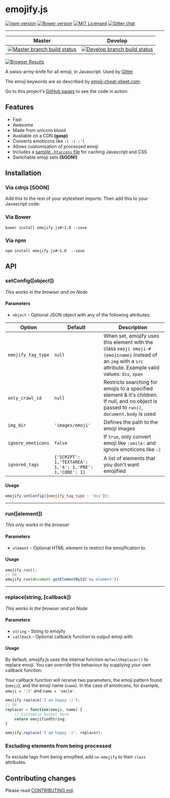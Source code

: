 # emojify.js

[![npm version][ico-npm]][package-npm]
[![Bower version][ico-bower]][package-bower]
[![MIT Licensed][ico-license]][license]
[![Gitter chat][ico-gitter]][gitter]

---

Master | Develop
--- | ---
[![Master branch build status][ico-build]][travis] | [![Develop branch build status][ico-build-dev]][travis]

[![Browser Results](https://ci.testling.com/hassankhan/emojify.js.png)](https://ci.testling.com/hassankhan/emojify.js)

A swiss-army-knife for all emoji, in Javascript. Used by [Gitter](https://gitter.im/)

The emoji keywords are as described by [emoji-cheat-sheet.com](http://www.emoji-cheat-sheet.com).

Go to this project's [GitHub pages](http://hassankhan.github.com/emojify.js) to see the code in action.

## Features

- Fast
- Awesome
- Made from unicorn blood
- Available on a CDN **(gasp)**
- Converts emoticons like `:) :( :'(`
- Allows customisation of processed emoji
- Includes a [sample `.htaccess` file](.htaccess) for caching Javascript and CSS
- Switchable emoji sets **(SOON!)**

## Installation

### Via cdnjs **[SOON]**

Add this to the rest of your stylesheet imports:
Then add this to your Javascript code:

### Via Bower

`bower install emojify.js#~1.0 --save`

### Via npm

`npm install emojify.js#~1.0  --save`

## API

### setConfig([object])

*This works in the browser and on Node*

#### Parameters
- `object` - Optional JSON object with any of the following attributes:

Option | Default | Description
--- | --- | ---
`emojify_tag_type` | `null` | When set, emojify uses this element with the class `emoji emoji-#{emojiname}` instead of an `img` with a `src` attribute.  Example valid values: `div`, `span`
`only_crawl_id` | `null` | Restricts searching for emojis to a specified element & it's children. If null, and no object is passed to `run()`, `document.body` is used
`img_dir` | `'images/emoji'` | Defines the path to the emoji images
`ignore_emoticons` | `false` | If `true`, only convert emoji like `:smile:` and ignore emoticons like `:)`
`ignored_tags` | `{'SCRIPT': 1,'TEXTAREA': 1,'A': 1,'PRE': 1,'CODE': 1}` | A list of elements that you don't want emojified

#### Usage
```js
emojify.setConfig({emojify_tag_type : 'div'});
```

---

### run([element])

*This only works in the browser*

#### Parameters
- `element` - Optional HTML element to restrict the emojification to.

#### Usage
```js
emojify.run();
// OR
emojify.run(document.getElementById('my-element'))
```

---

### replace(string, [callback])

*This works in the browser and on Node*

#### Parameters
- `string` - String to emojify
- `callback` - Optional callback function to output emoji with

#### Usage

By default, emojify.js uses the internal function `defaultReplacer()` to replace emoji. You can override this behaviour by supplying your own callback function.

Your callback function will receive two parameters, the emoji pattern found (`emoji`), and the emoji name (`name`). In the case of emoticons, for example, `emoji = ':)'` and `name = 'smile'`.

```js
emojify.replace('I am happy :)');
// OR
replacer = function(emoji, name) {
    // Customise output here
    return emojifiedString;
}

emojify.replace('I am happy :)', replacer);
```

### Excluding elements from being processed

To exclude tags from being emojified, add `no-emojify` to their `class` attributes.

## Contributing changes

Please read [CONTRIBUTING.md](CONTRIBUTING.md).

[travis]: https://travis-ci.org/hassankhan/emojify.js
[package-bower]: http://bower.io/search/?q=emojify.js
[package-npm]: https://www.npmjs.org/package/emojify.js
[ico-build]: http://img.shields.io/travis/hassankhan/emojify.js.svg?style=flat-square
[ico-build-dev]: http://img.shields.io/travis/hassankhan/emojify.js/develop.svg?style=flat-square
[ico-bower]: http://img.shields.io/badge/bower-0.9.4-blue.svg?style=flat-square
[ico-npm]: http://img.shields.io/npm/v/emojify.js.svg?style=flat-square
[ico-license]: http://img.shields.io/npm/l/emojify.js.svg?style=flat-square
[ico-gitter]: https://badges.gitter.im/hassankhan/emojify.js.png
[license]: http://hassankhan.mit-license.org/
[gitter]: https://gitter.im/hassankhan/emojify.js

